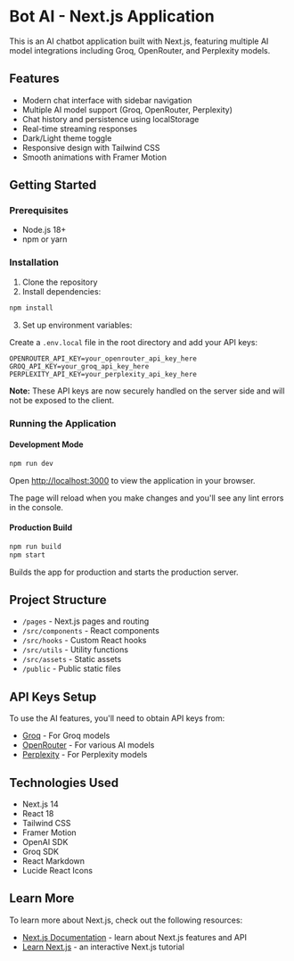 # Bot AI - Next.js Application

This is an AI chatbot application built with Next.js, featuring multiple AI model integrations including Groq, OpenRouter, and Perplexity models.

## Features

- Modern chat interface with sidebar navigation
- Multiple AI model support (Groq, OpenRouter, Perplexity)
- Chat history and persistence using localStorage
- Real-time streaming responses
- Dark/Light theme toggle
- Responsive design with Tailwind CSS
- Smooth animations with Framer Motion

## Getting Started

### Prerequisites

- Node.js 18+ 
- npm or yarn

### Installation

1. Clone the repository
2. Install dependencies:

```bash
npm install
```

3. Set up environment variables:

Create a `.env.local` file in the root directory and add your API keys:

```env
OPENROUTER_API_KEY=your_openrouter_api_key_here
GROQ_API_KEY=your_groq_api_key_here
PERPLEXITY_API_KEY=your_perplexity_api_key_here
```

**Note:** These API keys are now securely handled on the server side and will not be exposed to the client.

### Running the Application

#### Development Mode

```bash
npm run dev
```

Open [http://localhost:3000](http://localhost:3000) to view the application in your browser.

The page will reload when you make changes and you'll see any lint errors in the console.

#### Production Build

```bash
npm run build
npm start
```

Builds the app for production and starts the production server.

## Project Structure

- `/pages` - Next.js pages and routing
- `/src/components` - React components
- `/src/hooks` - Custom React hooks
- `/src/utils` - Utility functions
- `/src/assets` - Static assets
- `/public` - Public static files

## API Keys Setup

To use the AI features, you'll need to obtain API keys from:

- [Groq](https://groq.com/) - For Groq models
- [OpenRouter](https://openrouter.ai/) - For various AI models
- [Perplexity](https://perplexity.ai/) - For Perplexity models

## Technologies Used

- Next.js 14
- React 18
- Tailwind CSS
- Framer Motion
- OpenAI SDK
- Groq SDK
- React Markdown
- Lucide React Icons

## Learn More

To learn more about Next.js, check out the following resources:

- [Next.js Documentation](https://nextjs.org/docs) - learn about Next.js features and API
- [Learn Next.js](https://nextjs.org/learn) - an interactive Next.js tutorial
